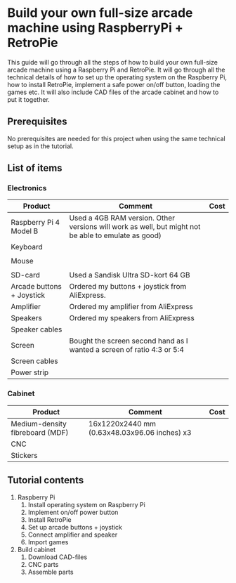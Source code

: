 # Build your own full-size arcade machine using RaspberryPi + RetroPie
This guide will go through all the steps of how to build your own full-size arcade machine using a Raspberry Pi and RetroPie. It will go through all the technical details of how to set up the operating system on the Raspberry Pi, how to install RetroPie, implement a safe power on/off button, loading the games etc. It will also include CAD files of the arcade cabinet and how to put it together. 

## Prerequisites
No prerequisites are needed for this project when using the same technical setup as in the tutorial. 

## List of items

### Electronics
| Product                   | Comment                                                                                             | Cost |
|---------------------------|-----------------------------------------------------------------------------------------------------|------|
| Raspberry Pi 4 Model B    | Used a 4GB RAM version. Other versions will work as well, but might not be able to emulate as good) |      |
| Keyboard                  |   
   |      |
| Mouse                     |   
   |      |
| SD-card                   | Used a Sandisk Ultra SD-kort 64 GB                                                                  |      |
| Arcade buttons + Joystick | Ordered my buttons + joystick from AliExpress.                                                      |      |
| Amplifier                 | Ordered my amplifier from AliExpress                                                                |      |
| Speakers                  | Ordered my speakers from AliExpress                                                                 |      |
| Speaker cables            |                                                                                                     |      |
| Screen                    | Bought the screen second hand as I wanted a screen of ratio 4:3 or 5:4                              |      |
| Screen cables             |                                                                                                     |      |
| Power strip               |                              

### Cabinet
| Product                         | Comment                                      | Cost |
|---------------------------------|----------------------------------------------|------|
| Medium-density fibreboard (MDF) | 16x1220x2440 mm (0.63x48.03x96.06 inches) x3 |      |
| CNC                             |                                              |      |
| Stickers                        |                                              |      |

## Tutorial contents
1. Raspberry Pi
    1. Install operating system on Raspberry Pi
    2. Implement on/off power button
    3. Install RetroPie
    4. Set up arcade buttons + joystick
    5. Connect amplifier and speaker
    6. Import games
2. Build cabinet
    1. Download CAD-files
    2. CNC parts
    3. Assemble parts
    
    
